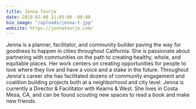 ```yaml
---
title: Jenna Tourje
date: 2019-02-08 11:03:00 -08:00
bio_image: "/uploads/jenna-t.jpg"
website: https://jennatourje.com/
---
```


Jenna is a planner, facilitator, and community builder paving the way for goodness to happen in cities throughout California. She is passionate about partnering with communities on the path to creating healthy, whole, and equitable places. Her work centers on creating opportunities for people to love where they live and have a voice and a stake in the future. Throughout Jenna's career she has facilitated dozens of community engagement and coalition building projects both at a neighborhood and city level. Jenna is currently a Director & Facilitator with Kearns & West. She lives in Costa Mesa, CA, and can be found scouting new spaces to read a book and make new friends. 